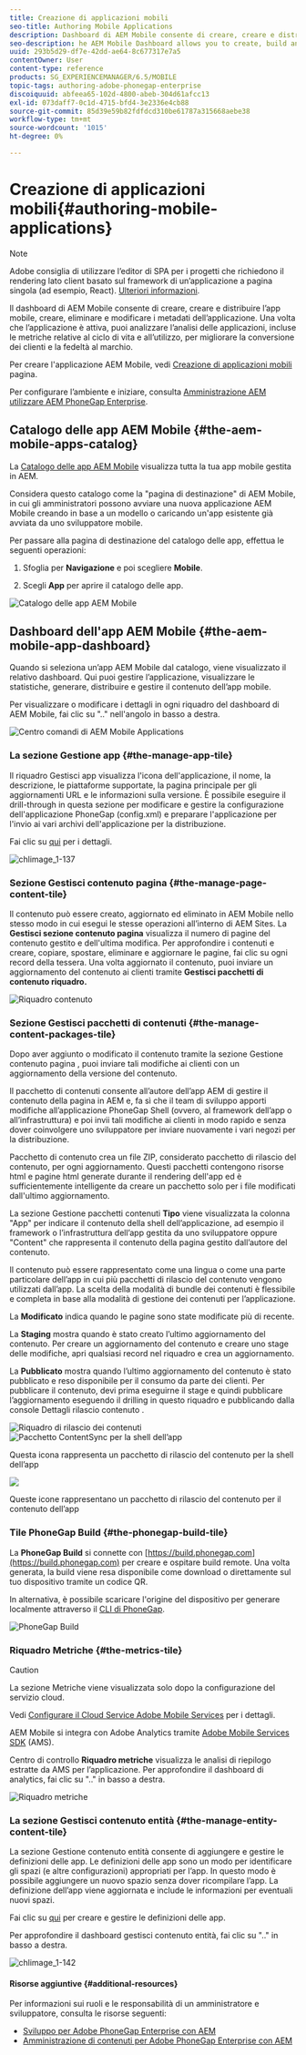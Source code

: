 ```yaml
---
title: Creazione di applicazioni mobili
seo-title: Authoring Mobile Applications
description: Dashboard di AEM Mobile consente di creare, creare e distribuire l'applicazione mobile, creare, eliminare e modificare i metadati dell'applicazione. Segui questa pagina per ulteriori informazioni.
seo-description: he AEM Mobile Dashboard allows you to create, build and deploy your mobile application, create, delete and edit application metadata. Follow this page to learn more.
uuid: 293b5d29-df7e-42dd-ae64-8c677317e7a5
contentOwner: User
content-type: reference
products: SG_EXPERIENCEMANAGER/6.5/MOBILE
topic-tags: authoring-adobe-phonegap-enterprise
discoiquuid: abfeea65-102d-4800-abeb-304d61afcc13
exl-id: 073daff7-0c1d-4715-bfd4-3e2336e4cb88
source-git-commit: 85d39e59b82fdfdcd310be61787a315668aebe38
workflow-type: tm+mt
source-wordcount: '1015'
ht-degree: 0%

---
```


# Creazione di applicazioni mobili{#authoring-mobile-applications}

>[!NOTE]
>
>Adobe consiglia di utilizzare l’editor di SPA per i progetti che richiedono il rendering lato client basato sul framework di un’applicazione a pagina singola (ad esempio, React). [Ulteriori informazioni](/help/sites-developing/spa-overview.md).

Il dashboard di AEM Mobile consente di creare, creare e distribuire l’app mobile, creare, eliminare e modificare i metadati dell’applicazione. Una volta che l’applicazione è attiva, puoi analizzare l’analisi delle applicazioni, incluse le metriche relative al ciclo di vita e all’utilizzo, per migliorare la conversione dei clienti e la fedeltà al marchio.

Per creare l&#39;applicazione AEM Mobile, vedi [Creazione di applicazioni mobili](/help/mobile/building-app-mobile-phonegap.md) pagina.

Per configurare l’ambiente e iniziare, consulta [Amministrazione AEM utilizzare AEM PhoneGap Enterprise](/help/mobile/administer-phonegap.md).

## Catalogo delle app AEM Mobile {#the-aem-mobile-apps-catalog}

La [Catalogo delle app AEM Mobile](http://localhost:4502/aem/apps.html/content/phonegap) visualizza tutta la tua app mobile gestita in AEM.

Considera questo catalogo come la &quot;pagina di destinazione&quot; di AEM Mobile, in cui gli amministratori possono avviare una nuova applicazione AEM Mobile creando in base a un modello o caricando un&#39;app esistente già avviata da uno sviluppatore mobile.

Per passare alla pagina di destinazione del catalogo delle app, effettua le seguenti operazioni:

1. Sfoglia per **Navigazione** e poi scegliere **Mobile**.

1. Scegli **App** per aprire il catalogo delle app.

![Catalogo delle app AEM Mobile](assets/chlimage_1-135.png)

## Dashboard dell&#39;app AEM Mobile {#the-aem-mobile-app-dashboard}

Quando si seleziona un’app AEM Mobile dal catalogo, viene visualizzato il relativo dashboard. Qui puoi gestire l’applicazione, visualizzare le statistiche, generare, distribuire e gestire il contenuto dell’app mobile.

Per visualizzare o modificare i dettagli in ogni riquadro del dashboard di AEM Mobile, fai clic su &quot;..&quot; nell&#39;angolo in basso a destra.

![Centro comandi di AEM Mobile Applications](assets/chlimage_1-136.png)

### La sezione Gestione app {#the-manage-app-tile}

Il riquadro Gestisci app visualizza l&#39;icona dell&#39;applicazione, il nome, la descrizione, le piattaforme supportate, la pagina principale per gli aggiornamenti URL e le informazioni sulla versione. È possibile eseguire il drill-through in questa sezione per modificare e gestire la configurazione dell&#39;applicazione PhoneGap (config.xml) e preparare l&#39;applicazione per l&#39;invio ai vari archivi dell&#39;applicazione per la distribuzione.

Fai clic su [qui](/help/mobile/phonegap-app-details-tile.md) per i dettagli.

![chlimage_1-137](assets/chlimage_1-137.png)

### Sezione Gestisci contenuto pagina {#the-manage-page-content-tile}

Il contenuto può essere creato, aggiornato ed eliminato in AEM Mobile nello stesso modo in cui esegui le stesse operazioni all’interno di AEM Sites. La **Gestisci sezione contenuto pagina** visualizza il numero di pagine del contenuto gestito e dell&#39;ultima modifica. Per approfondire i contenuti e creare, copiare, spostare, eliminare e aggiornare le pagine, fai clic su ogni record della tessera. Una volta aggiornato il contenuto, puoi inviare un aggiornamento del contenuto ai clienti tramite **Gestisci pacchetti di contenuto riquadro.**

![Riquadro contenuto](assets/chlimage_1-138.png)

### Sezione Gestisci pacchetti di contenuti {#the-manage-content-packages-tile}

Dopo aver aggiunto o modificato il contenuto tramite la sezione Gestione contenuto pagina , puoi inviare tali modifiche ai clienti con un aggiornamento della versione del contenuto.

Il pacchetto di contenuti consente all’autore dell’app AEM di gestire il contenuto della pagina in AEM e, fa sì che il team di sviluppo apporti modifiche all’applicazione PhoneGap Shell (ovvero, al framework dell’app o all’infrastruttura) e poi invii tali modifiche ai clienti in modo rapido e senza dover coinvolgere uno sviluppatore per inviare nuovamente i vari negozi per la distribuzione.

Pacchetto di contenuto crea un file ZIP, considerato pacchetto di rilascio del contenuto, per ogni aggiornamento. Questi pacchetti contengono risorse html e pagine html generate durante il rendering dell&#39;app ed è sufficientemente intelligente da creare un pacchetto solo per i file modificati dall&#39;ultimo aggiornamento.

La sezione Gestione pacchetti contenuti **Tipo** viene visualizzata la colonna &quot;App&quot; per indicare il contenuto della shell dell’applicazione, ad esempio il framework o l’infrastruttura dell’app gestita da uno sviluppatore oppure &quot;Content&quot; che rappresenta il contenuto della pagina gestito dall’autore del contenuto.

Il contenuto può essere rappresentato come una lingua o come una parte particolare dell’app in cui più pacchetti di rilascio del contenuto vengono utilizzati dall’app. La scelta della modalità di bundle dei contenuti è flessibile e completa in base alla modalità di gestione dei contenuti per l’applicazione.

La **Modificato** indica quando le pagine sono state modificate più di recente.

La **Staging** mostra quando è stato creato l’ultimo aggiornamento del contenuto. Per creare un aggiornamento del contenuto e creare uno stage delle modifiche, apri qualsiasi record nel riquadro e crea un aggiornamento.

La **Pubblicato** mostra quando l’ultimo aggiornamento del contenuto è stato pubblicato e reso disponibile per il consumo da parte dei clienti. Per pubblicare il contenuto, devi prima eseguirne il stage e quindi pubblicare l’aggiornamento eseguendo il drilling in questo riquadro e pubblicando dalla console Dettagli rilascio contenuto .

![Riquadro di rilascio dei contenuti](assets/chlimage_1-139.png) ![Pacchetto ContentSync per la shell dell’app](do-not-localize/chlimage_1-5.png)

Questa icona rappresenta un pacchetto di rilascio del contenuto per la shell dell’app

![](do-not-localize/chlimage_1-6.png)

Queste icone rappresentano un pacchetto di rilascio del contenuto per il contenuto dell’app

### Tile PhoneGap Build {#the-phonegap-build-tile}

La **PhoneGap Build** si connette con [https://build.phonegap.com](https://build.phonegap.com) per creare e ospitare build remote. Una volta generata, la build viene resa disponibile come download o direttamente sul tuo dispositivo tramite un codice QR.

In alternativa, è possibile scaricare l&#39;origine del dispositivo per generare localmente attraverso il [CLI di PhoneGap](https://docs.phonegap.com/en/3.5.0/guide_cli_index.md.html).

![PhoneGap Build](assets/chlimage_1-140.png)

### Riquadro Metriche {#the-metrics-tile}

>[!CAUTION]
>
>La sezione Metriche viene visualizzata solo dopo la configurazione del servizio cloud.
>
>Vedi [Configurare il Cloud Service Adobe Mobile Services](/help/mobile/configure-adobe-mobile-cloud-service.md) per i dettagli.

AEM Mobile si integra con Adobe Analytics tramite [Adobe Mobile Services SDK](https://experienceleague.adobe.com/docs/mobile.html?lang=en) (AMS).

Centro di controllo **Riquadro metriche** visualizza le analisi di riepilogo estratte da AMS per l’applicazione. Per approfondire il dashboard di analytics, fai clic su &quot;..&quot; in basso a destra.

![Riquadro metriche](assets/chlimage_1-141.png)

### La sezione Gestisci contenuto entità {#the-manage-entity-content-tile}

La sezione Gestione contenuto entità consente di aggiungere e gestire le definizioni delle app. Le definizioni delle app sono un modo per identificare gli spazi (e altre configurazioni) appropriati per l’app. In questo modo è possibile aggiungere un nuovo spazio senza dover ricompilare l’app. La definizione dell’app viene aggiornata e include le informazioni per eventuali nuovi spazi.

Fai clic su [qui](/help/mobile/phonegap-app-definitions.md) per creare e gestire le definizioni delle app.

Per approfondire il dashboard gestisci contenuto entità, fai clic su &quot;..&quot; in basso a destra.

![chlimage_1-142](assets/chlimage_1-142.png)

#### Risorse aggiuntive {#additional-resources}

Per informazioni sui ruoli e le responsabilità di un amministratore e sviluppatore, consulta le risorse seguenti:

* [Sviluppo per Adobe PhoneGap Enterprise con AEM](/help/mobile/developing-in-phonegap.md)
* [Amministrazione di contenuti per Adobe PhoneGap Enterprise con AEM](/help/mobile/administer-phonegap.md)
